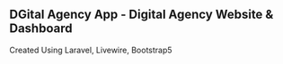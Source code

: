 
## DGital Agency App - Digital Agency Website & Dashboard

Created Using Laravel, Livewire, Bootstrap5

